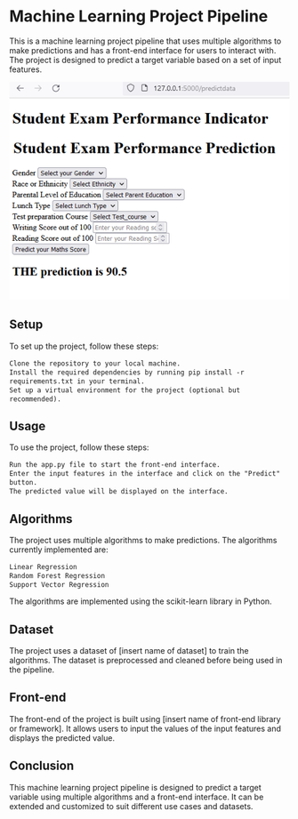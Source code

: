# Machine Learning Project Pipeline

This is a machine learning project pipeline that uses multiple algorithms to make predictions and has a front-end interface for users to interact with. The project is designed to predict a target variable based on a set of input features.

![Screenshot of My Application](frontend.PNG)

## Setup

To set up the project, follow these steps:

    Clone the repository to your local machine.
    Install the required dependencies by running pip install -r requirements.txt in your terminal.
    Set up a virtual environment for the project (optional but recommended).

## Usage

To use the project, follow these steps:

    Run the app.py file to start the front-end interface.
    Enter the input features in the interface and click on the "Predict" button.
    The predicted value will be displayed on the interface.

## Algorithms

The project uses multiple algorithms to make predictions. The algorithms currently implemented are:

    Linear Regression
    Random Forest Regression
    Support Vector Regression

The algorithms are implemented using the scikit-learn library in Python.

## Dataset

The project uses a dataset of [insert name of dataset] to train the algorithms. The dataset is preprocessed and cleaned before being used in the pipeline.

## Front-end

The front-end of the project is built using [insert name of front-end library or framework]. It allows users to input the values of the input features and displays the predicted value.

## Conclusion

This machine learning project pipeline is designed to predict a target variable using multiple algorithms and a front-end interface. It can be extended and customized to suit different use cases and datasets.

